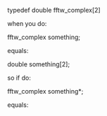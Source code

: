 typedef double fftw_complex[2]

when you do: 

fftw_complex something;

equals:

double something[2];

so if do:

fftw_complex something*;

equals: